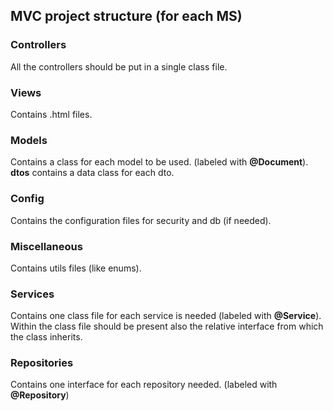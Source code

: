 ## MVC project structure (for each MS)

### Controllers
All the controllers should be put in a single class file.

### Views
Contains .html files.

### Models
Contains a class for each model to be used. (labeled with __@Document__). __dtos__ contains a data class for each dto.

### Config
Contains the configuration files for security and db (if needed).

### Miscellaneous
Contains utils files (like enums).

### Services
Contains one class file for each service is needed (labeled with __@Service__). Within the class file should be present also the relative interface from which the class inherits.

### Repositories
Contains one interface for each repository needed. (labeled with __@Repository__)
